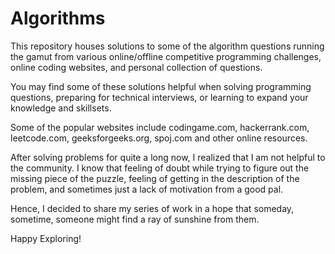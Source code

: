 # Algorithms
This repository houses solutions to some of the algorithm questions running the gamut from various online/offline competitive programming challenges, online coding websites, and personal collection of questions.

You may find some of these solutions helpful when solving programming questions, preparing for technical interviews, or learning to expand your knowledge and skillsets. 

Some of the popular websites include codingame.com, hackerrank.com, leetcode.com, geeksforgeeks.org, spoj.com and other online resources.

After solving problems for quite a long now, I realized that I am not helpful to the community. I know that feeling of doubt while trying to figure out the missing piece of the puzzle, feeling of getting in the description of the problem, and sometimes just a lack of motivation from a good pal.

Hence, I decided to share my series of work in a hope that someday, sometime, someone might find a ray of sunshine from them.

Happy Exploring!
